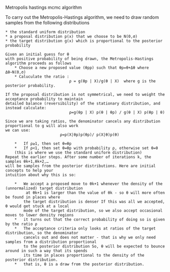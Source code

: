 Metropolis hastings mcmc algorithm

To carry out the Metropolis-Hastings algorithm, we need to draw random samples from the following distributions

    * the standard uniform distribution
    * a proposal distribution p(x) that we choose to be N(0,σ)
    * the target distribution g(x) which is proportional to the posterior probability

    Given an initial guess for θ
    with positive probability of being drawn, the Metropolis-Hastings algorithm proceeds as follows
        * Choose a new proposed value (θpp) such that θp=θ+Δθ where Δθ∼N(0,σ)
        * Caluculate the ratio :
                                ρ = g(θp | X)/g(θ | X)  where g is the posterior probability.

    If the proposal distribution is not symmetrical, we need to weight the acceptance probability to maintain
    detailed balance (reversibility) of the stationary distribution, and instead calculate:
                                ρ=g(θp | X) p(θ | θp) / g(θ | X) p(θp | θ)

    Since we are taking ratios, the denominator cancels any distribution proportional to g will also work
    we can use:
                            ρ=p(X|θp)p(θp)/ p(X|θ)p(θ)

        *   If ρ≥1, then set θ=θp
        *   If ρ<1, then set θ=θp with probability ρ, otherwise set θ=θ
        (this is where we use the standard uniform distribution)
    Repeat the earlier steps. After some number of iterations k, the samples θk+1,θk+2,…
    will be samples from the posterior distributions. Here are initial concepts to help your
    intuition about why this is so:

        *   We accept a proposed move to θk+1 whenever the density of the (unnormalized) target distribution
             at θk+1 is larger than the value of θk - so θ will more often be found in places where
            the target distribution is denser If this was all we accepted, θ would get stuck at a local
            mode of the target distribution, so we also accept occasional moves to lower density regions
        *   it turns out that the correct probability of doing so is given by the ratio ρ
        *   The acceptance criteria only looks at ratios of the target distribution, so the denominator
            cancels out and does not matter - that is why we only need samples from a distribution proportional
            to the posterior distribution So, θ will be expected to bounce around in such a way that its spends
            its time in places proportional to the density of the posterior distribution.
        *   that is, θ is a draw from the posterior distribution.

